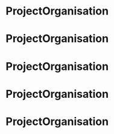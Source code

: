 # ProjectOrganisation
# ProjectOrganisation
# ProjectOrganisation
# ProjectOrganisation
# ProjectOrganisation
